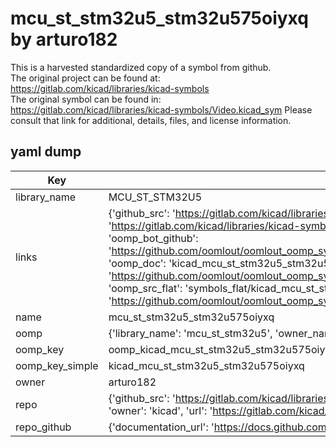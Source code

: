 # mcu_st_stm32u5_stm32u575oiyxq by arturo182  
This is a harvested standardized copy of a symbol from github.  
The original project can be found at:  
https://gitlab.com/kicad/libraries/kicad-symbols  
The original symbol can be found in:
https://gitlab.com/kicad/libraries/kicad-symbols/Video.kicad_sym
Please consult that link for additional, details, files, and license information.  
## yaml dump  
| Key | Value |  
| --- | --- |  
| library_name | MCU_ST_STM32U5 |  
| links | {'github_src': 'https://gitlab.com/kicad/libraries/kicad-symbols/Video.kicad_sym', 'github_src_repo': 'https://gitlab.com/kicad/libraries/kicad-symbols', 'oomp_bot': 'kicad_mcu_st_stm32u5_stm32u575oiyxq/working', 'oomp_bot_github': 'https://github.com/oomlout/oomlout_oomp_symbol_bot/tree/main/kicad_mcu_st_stm32u5_stm32u575oiyxq/working', 'oomp_doc': 'kicad_mcu_st_stm32u5_stm32u575oiyxq/working', 'oomp_doc_github': 'https://github.com/oomlout/oomlout_oomp_symbol_doc/tree/main/kicad_mcu_st_stm32u5_stm32u575oiyxq/working', 'oomp_src_flat': 'symbols_flat/kicad_mcu_st_stm32u5_stm32u575oiyxq/working', 'oomp_src_flat_github': 'https://github.com/oomlout/oomlout_oomp_symbol_src/tree/main/kicad_mcu_st_stm32u5_stm32u575oiyxq/working'} |  
| name | mcu_st_stm32u5_stm32u575oiyxq |  
| oomp | {'library_name': 'mcu_st_stm32u5', 'owner_name': 'kicad', 'symbol_name': 'mcu_st_stm32u5_stm32u575oiyxq'} |  
| oomp_key | oomp_kicad_mcu_st_stm32u5_stm32u575oiyxq |  
| oomp_key_simple | kicad_mcu_st_stm32u5_stm32u575oiyxq |  
| owner | arturo182 |  
| repo | {'github_src': 'https://gitlab.com/kicad/libraries/kicad-symbols/Video.kicad_sym', 'name': 'libraries/kicad-symbols', 'owner': 'kicad', 'url': 'https://gitlab.com/kicad/libraries/kicad-symbols'} |  
| repo_github | {'documentation_url': 'https://docs.github.com/rest/repos/repos#get-a-repository', 'message': 'Not Found'} |  

